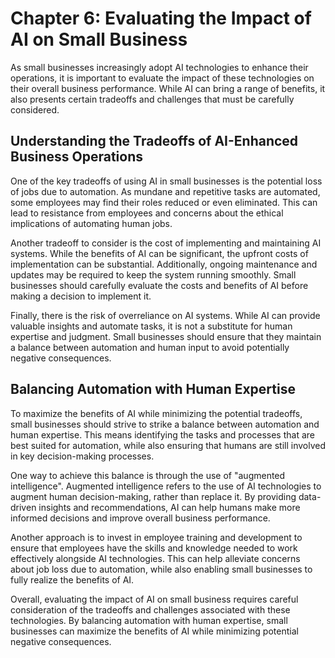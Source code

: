 Chapter 6: Evaluating the Impact of AI on Small Business
========================================================

As small businesses increasingly adopt AI technologies to enhance their operations, it is important to evaluate the impact of these technologies on their overall business performance. While AI can bring a range of benefits, it also presents certain tradeoffs and challenges that must be carefully considered.

Understanding the Tradeoffs of AI-Enhanced Business Operations
--------------------------------------------------------------

One of the key tradeoffs of using AI in small businesses is the potential loss of jobs due to automation. As mundane and repetitive tasks are automated, some employees may find their roles reduced or even eliminated. This can lead to resistance from employees and concerns about the ethical implications of automating human jobs.

Another tradeoff to consider is the cost of implementing and maintaining AI systems. While the benefits of AI can be significant, the upfront costs of implementation can be substantial. Additionally, ongoing maintenance and updates may be required to keep the system running smoothly. Small businesses should carefully evaluate the costs and benefits of AI before making a decision to implement it.

Finally, there is the risk of overreliance on AI systems. While AI can provide valuable insights and automate tasks, it is not a substitute for human expertise and judgment. Small businesses should ensure that they maintain a balance between automation and human input to avoid potentially negative consequences.

Balancing Automation with Human Expertise
-----------------------------------------

To maximize the benefits of AI while minimizing the potential tradeoffs, small businesses should strive to strike a balance between automation and human expertise. This means identifying the tasks and processes that are best suited for automation, while also ensuring that humans are still involved in key decision-making processes.

One way to achieve this balance is through the use of "augmented intelligence". Augmented intelligence refers to the use of AI technologies to augment human decision-making, rather than replace it. By providing data-driven insights and recommendations, AI can help humans make more informed decisions and improve overall business performance.

Another approach is to invest in employee training and development to ensure that employees have the skills and knowledge needed to work effectively alongside AI technologies. This can help alleviate concerns about job loss due to automation, while also enabling small businesses to fully realize the benefits of AI.

Overall, evaluating the impact of AI on small business requires careful consideration of the tradeoffs and challenges associated with these technologies. By balancing automation with human expertise, small businesses can maximize the benefits of AI while minimizing potential negative consequences.
